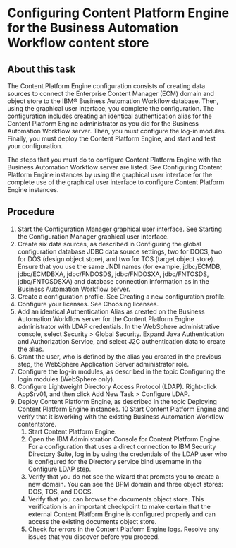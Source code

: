 # Configuring Content Platform Engine for the Business Automation Workflow content store

## About this task

The Content Platform Engine
configuration consists of creating data sources to connect the Enterprise Content Manager (ECM)
domain and object store to the IBM® Business Automation
Workflow database. Then,
using the graphical user interface, you complete the configuration. The configuration includes
creating an identical authentication alias for the Content Platform Engine administrator as you did
for the Business Automation Workflow server.
Then, you must configure the log-in modules. Finally, you must deploy the Content Platform Engine, and start and test your
configuration.

The steps that you must do to configure Content Platform Engine with the Business Automation Workflow server are listed. See Configuring Content Platform Engine
instances by using the graphical user interface for the complete use of the graphical user
interface to configure Content Platform Engine instances.

## Procedure

1. Start the Configuration Manager graphical user interface. See Starting the Configuration
Manager graphical user interface.
2. Create six data sources, as described in Configuring the global
configuration database JDBC data source settings, two for DOCS, two for DOS (design
object store), and two for TOS (target object store). Ensure that you use the same JNDI names (for
example, jdbc/ECMDB, jdbc/ECMDBXA,
jdbc/FNDOSDS, jdbc/FNDOSXA,
jdbc/FNTOSDS, jdbc/FNTOSDSXA) and database connection
information as in the Business Automation Workflow server.
3. Create a configuration profile. See Creating a new configuration
profile.
4. Configure your licenses. See Choosing licenses.
5. Add an identical Authentication Alias as created on the Business Automation Workflow server for the Content Platform Engine administrator with LDAP credentials. In the
WebSphere administrative console, select Security > Global Security. Expand Java Authentication and Authorization Service, and
select J2C authentication data to create the alias.
6. Grant the user, who is defined by the alias you created in the previous step, the
WebSphere Application Server administrator role.
7. Configure the log-in modules, as described in the topic Configuring the login modules
(WebSphere only).
8. Configure Lightweight Directory Access Protocol (LDAP). Right-click
AppSrv01, and then click Add New
Task > Configure LDAP.
9. Deploy Content Platform Engine, as described in the
topic Deploying Content Platform
Engine instances.
10 Start Content Platform Engine and verify that it isworking with the existing Business Automation Workflow contentstore.
    1. Start Content Platform Engine.
    2. Open the IBM Administration Console for Content Platform Engine. For a configuration that uses a direct
connection to IBM Security Directory
Suite, log in by using
the credentials of the LDAP user who is configured for the Directory service bind username in the
Configure LDAP step.
    3. Verify that you do not see the wizard that prompts you to create a new domain. You can
see the BPM domain and three object stores: DOS, TOS, and DOCS.
    4. Verify that you can browse the documents object store. This verification is an
important checkpoint to make certain that the external Content Platform Engine is configured properly and can access the
existing documents object store.
    5. Check for errors in the Content Platform Engine
logs. Resolve any issues that you discover before you proceed.